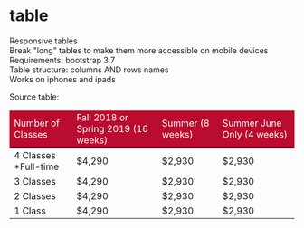 # table
Responsive tables <br/>
Break "long" tables to make them more accessible on mobile devices<br/>
Requirements: bootstrap 3.7<br/> 
Table structure: columns AND rows names<br/>
Works on iphones and ipads<br/>

Source table:<br/>

<table class="table table-hover table-striped " summary="Upcoming Sessions">
<thead>
<tr style="background-color: #ba0c2f; color: white;">
<td>Number of Classes</td>
<td name="tname_c_source">Fall 2018 or Spring 2019 (16 weeks)</td>
<td name="tname_c_source">Summer (8 weeks)</td>
<td name="tname_c_source">Summer June Only (4 weeks)</td>
</tr>
</thead>
<tbody>
<tr>
<td name="tname_rn_source">4 Classes *Full-time</td>
<td name="tname_r0">$4,290</td>
<td name="tname_r1">$2,930</td>
<td name="tname_r2">$2,930</td>
</tr>
<tr>
<td name="tname_rn_source">3 Classes</td>
<td name="tname_r0">$4,290</td>
<td name="tname_r1">$2,930</td>
<td name="tname_r2">$2,930</td>
</tr>
<tr>
<td name="tname_rn_source">2 Classes</td>
<td name="tname_r0">$4,290</td>
<td name="tname_r1">$2,930</td>
<td name="tname_r2">$2,930</td>
</tr>
<tr>
<td name="tname_rn_source">1 Class</td>
<td name="tname_r0">$4,290</td>
<td name="tname_r1">$2,930</td>
<td name="tname_r2">$2,930</td>
</tr>
<tr></tr>
</tbody>
</table>
